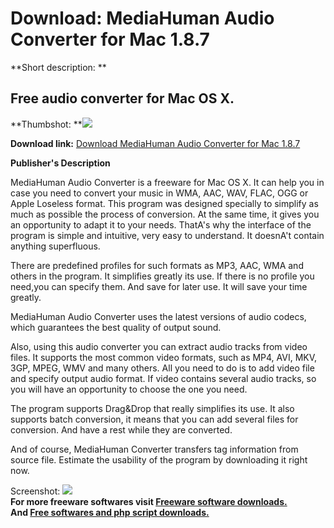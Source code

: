 # Download: MediaHuman Audio Converter for Mac 1.8.7

**Short description: **

## Free audio converter for Mac OS X.

  
**Thumbshot: **![](http://www.freewarefiles.com/screenshot/mhaudiocvtrmac_md.jpg)   
  
**Download link:** [Download MediaHuman Audio Converter for Mac 1.8.7](http://freesoftwares.boysofts.com/MediaHuman-Audio-Converter-for-Mac_program_78570.html)  
  

**Publisher's Description**  
  

MediaHuman Audio Converter is a freeware for Mac OS X. It can help you in case
you need to convert your music in WMA, AAC, WAV, FLAC, OGG or Apple Loseless
format. This program was designed specially to simplify as much as possible
the process of conversion. At the same time, it gives you an opportunity to
adapt it to your needs. ThatA's why the interface of the program is simple and
intuitive, very easy to understand. It doesnA't contain anything superfluous.

There are predefined profiles for such formats as MP3, AAC, WMA and others in
the program. It simplifies greatly its use. If there is no profile you
need,you can specify them. And save for later use. It will save your time
greatly.

MediaHuman Audio Converter uses the latest versions of audio codecs, which
guarantees the best quality of output sound.

Also, using this audio converter you can extract audio tracks from video
files. It supports the most common video formats, such as MP4, AVI, MKV, 3GP,
MPEG, WMV and many others. All you need to do is to add video file and specify
output audio format. If video contains several audio tracks, so you will have
an opportunity to choose the one you need.

The program supports Drag&Drop that really simplifies its use. It also
supports batch conversion, it means that you can add several files for
conversion. And have a rest while they are converted.

And of course, MediaHuman Converter transfers tag information from source
file. Estimate the usability of the program by downloading it right now.

  
  
Screenshot: ![](http://www.freewarefiles.com/screenshot/mhaudiocvtrmac.jpg)  
**For more freeware softwares visit [Freeware software downloads.](http://freesoftwares.boysofts.com/)**   
**And [Free softwares and php script downloads.](http://www.boysofts.com/)**

